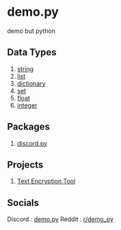 # demo.py
demo but python

## Data Types
1. [string](https://github.com/almostDemoPy/demo.py/tree/main/demo.py/data_types/string)
2. [list](https://github.com/almostDemoPy/demo.py/tree/main/demo.py/data_types/list)
3. [dictionary](https://github.com/almostDemoPy/demo.py/tree/main/demo.py/data_types/dictionary)
4. [set](https://github.com/almostDemoPy/demo.py/tree/main/demo.py/data_types/set)
5. [float](https://github.com/almostDemoPy/demo.py/tree/main/demo.py/data_types/float)
6. [integer](https://github.com/almostDemoPy/demo.py/tree/main/demo.py/data_types/integer)

## Packages
1. [discord.py](https://github.com/almostDemoPy/demo.py/tree/main/demo.py/packages/discord.py)

## Projects
1. [Text Encryption Tool](https://github.com/almostDemoPy/demo.py/blob/main/demo.py/projects/text_encryption_tool.py)


## Socials
Discord : [demo.py](https://discord.gg/UQhuWWufgb)
Reddit : [r/demo_py](https://www.reddit.com/r/demo_py/)